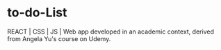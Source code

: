 # to-do-List
REACT | CSS | JS | 
Web app developed in an academic context, derived from Angela Yu's course on Udemy.
